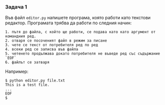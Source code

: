 ### Задача 1

Във файл `editor.py` напишете програма, която работи като текстови редактор.
Програмата трябва да работи по следния начин:

    1. пътя до файла, с който ще работи, се подава като като аргумент от командния ред.
    2. отваря се посоченият файл в режим за писане
    3. чете се текст от потребителя ред по ред
    4. всеки ред се записва във файла
    5. четенето продължава докато потребителя не въведе ред със съдържание `EOF`
    6. файлът се затваря

Например:

```
$ python editor.py file.txt
This is a test file.
...
EOF
$
```
